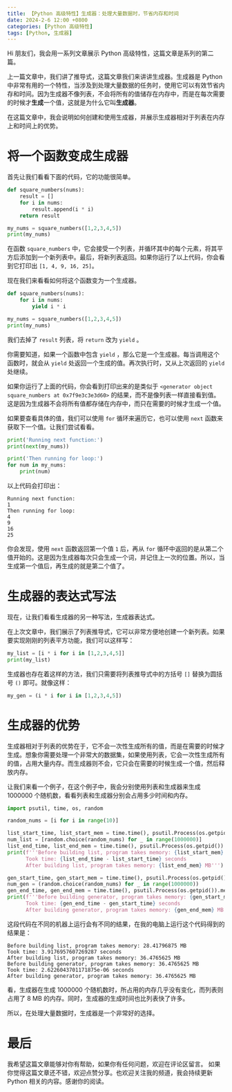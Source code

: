 ```yaml
---
title: 【Python 高级特性】生成器：处理大量数据时，节省内存和时间
date: 2024-2-6 12:00 +0800
categories: [Python 高级特性]
tags: [Python, 生成器]
---
```


Hi 朋友们，我会用一系列文章展示 Python 高级特性，这篇文章是系列的第二篇。

上一篇文章中，我们讲了推导式，这篇文章我们来讲讲生成器。生成器是 Python 中非常有用的一个特性，当涉及到处理大量数据的任务时，使用它可以有效节省内存和时间。因为生成器不像列表，不会将所有的值储存在内存中，而是在每次需要的时候才**生成**一个值，这就是为什么它叫**生成器**。

在这篇文章中，我会说明如何创建和使用生成器，并展示生成器相对于列表在内存上和时间上的优势。

# 将一个函数变成生成器

首先让我们看看下面的代码，它的功能很简单。

```python
def square_numbers(nums):
    result = []
    for i in nums:
        result.append(i * i)
    return result

my_nums = square_numbers([1,2,3,4,5])
print(my_nums)
```

在函数 `square_numbers` 中，它会接受一个列表，并循环其中的每个元素，将其平方后添加到一个新列表中。最后，将新列表返回。如果你运行了以上代码，你会看到它打印出 `[1, 4, 9, 16, 25]`。

现在我们来看看如何将这个函数变为一个生成器。

```python
def square_numbers(nums):
    for i in nums:
        yield i * i

my_nums = square_numbers([1,2,3,4,5])
print(my_nums)
```

我们去掉了 `result` 列表，将 `return` 改为 `yield` 。

你需要知道，如果一个函数中包含 `yield` ，那么它是一个生成器。每当调用这个函数时，就会从 `yield` 处返回一个生成的值。再次执行时，又从上次返回的 `yield` 处继续。

如果你运行了上面的代码，你会看到打印出来的是类似于 `<generator object square_numbers at 0x7f9e3c3e3d60>` 的结果，而不是像列表一样直接看到值。这是因为生成器不会将所有值都存储在内存中，而只在需要的时候才生成一个值。

如果要查看具体的值，我们可以使用 `for` 循环来遍历它，也可以使用 `next` 函数来获取下一个值。让我们尝试看看。

```python
print('Running next function:')
print(next(my_nums))

print('Then running for loop:')
for num in my_nums:
    print(num)
```

以上代码会打印出：

```
Running next function:
1
Then running for loop:
4
9
16
25
```

你会发现，使用 `next` 函数返回第一个值 `1` 后，再从 `for` 循环中返回的是从第二个值开始的。这是因为生成器每次只会生成一个词，并记住上一次的位置。所以，当生成第一个值后，再生成的就是第二个值了。

# 生成器的表达式写法

现在，让我们看看生成器的另一种写法，生成器表达式。

在上次文章中，我们展示了列表推导式，它可以非常方便地创建一个新列表。如果要实现刚刚的列表平方功能，我们可以这样写：

```python
my_list = [i * i for i in [1,2,3,4,5]]
print(my_list)
```

生成器也存在着这样的方法，我们只需要将列表推导式中的方括号 `[]` 替换为圆括号 `()` 即可。就像这样：

```python
my_gen = (i * i for i in [1,2,3,4,5])
```

# 生成器的优势

生成器相对于列表的优势在于，它不会一次性生成所有的值，而是在需要的时候才生成。想象你需要处理一个非常大的数据集，如果使用列表，它会一次性生成所有的值，占用大量内存。而生成器则不会，它只会在需要的时候生成一个值，然后释放内存。

让我们来看一个例子，在这个例子中，我会分别使用列表和生成器来生成 1000000 个随机数，看看列表和生成器分别会占用多少时间和内存。

```python
import psutil, time, os, random

random_nums = [i for i in range(10)]

list_start_time, list_start_mem = time.time(), psutil.Process(os.getpid()).memory_info().rss/1024/1024
num_list = [random.choice(random_nums) for _ in range(1000000)]
list_end_time, list_end_mem = time.time(), psutil.Process(os.getpid()).memory_info().rss/1024/1024 
print(f'''Before building list, program takes memory: {list_start_mem} MB
      Took time: {list_end_time - list_start_time} seconds
      After building list, program takes memory: {list_end_mem} MB''')

gen_start_time, gen_start_mem = time.time(), psutil.Process(os.getpid()).memory_info().rss/1024/1024
num_gen = (random.choice(random_nums) for _ in range(1000000))
gen_end_time, gen_end_mem = time.time(), psutil.Process(os.getpid()).memory_info().rss/1024/1024
print(f'''Before building generator, program takes memory: {gen_start_mem} MB
      Took time: {gen_end_time - gen_start_time} seconds
      After building generator, program takes memory: {gen_end_mem} MB''')
```

这段代码在不同的机器上运行会有不同的结果，在我的电脑上运行这个代码得到的结果是：

```
Before building list, program takes memory: 28.41796875 MB
Took time: 3.9176957607269287 seconds
After building list, program takes memory: 36.4765625 MB
Before building generator, program takes memory: 36.4765625 MB
Took time: 2.6226043701171875e-06 seconds
After building generator, program takes memory: 36.4765625 MB
```

看，生成器在生成 1000000 个随机数时，所占用的内存几乎没有变化，而列表则占用了 8 MB 的内存。同时，生成器的生成时间也比列表快了许多。

所以，在处理大量数据时，生成器是一个非常好的选择。

# 最后

我希望这篇文章能够对你有帮助，如果你有任何问题，欢迎在评论区留言。
如果你觉得这篇文章还不错，欢迎点赞分享。也欢迎关注我的频道，我会持续更新 Python 相关的内容。感谢你的阅读。
